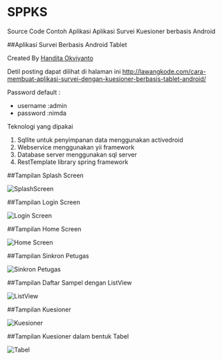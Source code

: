 # SPPKS
Source Code Contoh Aplikasi Aplikasi Survei Kuesioner berbasis Android

##Aplikasi Survei Berbasis Android Tablet

Created By [Handita Okviyanto](https://www.linkedin.com/in/handita-okviyanto-71387133)


Detil posting dapat dilihat di halaman ini
http://lawangkode.com/cara-membuat-aplikasi-survei-dengan-kuesioner-berbasis-tablet-android/

Password default :
- username :admin
- password :nimda

Teknologi yang dipakai

1. Sqllite untuk penyimpanan data menggunakan activedroid
2. Webservice menggunakan yii framework
3. Database server menggunakan sql server
4. RestTemplate library spring framework

##Tampilan Splash Screen 


![SplashScreen](https://raw.githubusercontent.com/handita/SPPKS/master/screenshot/sppks2.png)


##Tampilan Login Screen


![Login Screen](https://raw.githubusercontent.com/handita/SPPKS/master/screenshot/sppks3.jpg)

##Tampilan Home Screen


![Home Screen](https://raw.githubusercontent.com/handita/SPPKS/master/screenshot/sppks4.jpg)

##Tampilan Sinkron Petugas


![Sinkron Petugas](https://raw.githubusercontent.com/handita/SPPKS/master/screenshot/sppks5.jpg)

##Tampilan Daftar Sampel dengan ListView


![ListView](https://raw.githubusercontent.com/handita/SPPKS/master/screenshot/sppks6.jpg)

##Tampilan Kuesioner 


![Kuesioner](https://raw.githubusercontent.com/handita/SPPKS/master/screenshot/sppks7.jpg)

##Tampilan Kuesioner dalam bentuk Tabel

![Tabel](https://raw.githubusercontent.com/handita/SPPKS/master/screenshot/sppks8.jpg)
